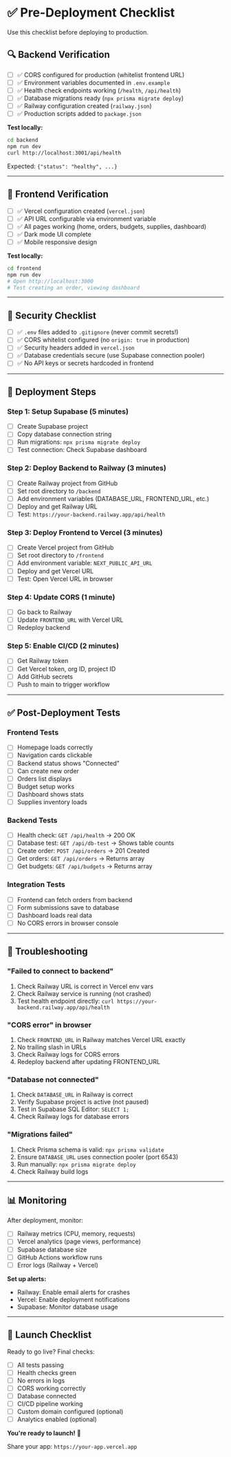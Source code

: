 # ✅ Pre-Deployment Checklist

Use this checklist before deploying to production.

## 🔍 Backend Verification

- [ ] ✅ CORS configured for production (whitelist frontend URL)
- [ ] ✅ Environment variables documented in `.env.example`
- [ ] ✅ Health check endpoints working (`/health`, `/api/health`)
- [ ] ✅ Database migrations ready (`npx prisma migrate deploy`)
- [ ] ✅ Railway configuration created (`railway.json`)
- [ ] ✅ Production scripts added to `package.json`

**Test locally:**
```bash
cd backend
npm run dev
curl http://localhost:3001/api/health
```

Expected: `{"status": "healthy", ...}`

---

## 🎨 Frontend Verification

- [ ] ✅ Vercel configuration created (`vercel.json`)
- [ ] ✅ API URL configurable via environment variable
- [ ] ✅ All pages working (home, orders, budgets, supplies, dashboard)
- [ ] ✅ Dark mode UI complete
- [ ] ✅ Mobile responsive design

**Test locally:**
```bash
cd frontend
npm run dev
# Open http://localhost:3000
# Test creating an order, viewing dashboard
```

---

## 🔐 Security Checklist

- [ ] ✅ `.env` files added to `.gitignore` (never commit secrets!)
- [ ] ✅ CORS whitelist configured (no `origin: true` in production)
- [ ] ✅ Security headers added in `vercel.json`
- [ ] ✅ Database credentials secure (use Supabase connection pooler)
- [ ] ✅ No API keys or secrets hardcoded in frontend

---

## 🚀 Deployment Steps

### Step 1: Setup Supabase (5 minutes)
- [ ] Create Supabase project
- [ ] Copy database connection string
- [ ] Run migrations: `npx prisma migrate deploy`
- [ ] Test connection: Check Supabase dashboard

### Step 2: Deploy Backend to Railway (3 minutes)
- [ ] Create Railway project from GitHub
- [ ] Set root directory to `/backend`
- [ ] Add environment variables (DATABASE_URL, FRONTEND_URL, etc.)
- [ ] Deploy and get Railway URL
- [ ] Test: `https://your-backend.railway.app/api/health`

### Step 3: Deploy Frontend to Vercel (3 minutes)
- [ ] Create Vercel project from GitHub
- [ ] Set root directory to `/frontend`
- [ ] Add environment variable: `NEXT_PUBLIC_API_URL`
- [ ] Deploy and get Vercel URL
- [ ] Test: Open Vercel URL in browser

### Step 4: Update CORS (1 minute)
- [ ] Go back to Railway
- [ ] Update `FRONTEND_URL` with Vercel URL
- [ ] Redeploy backend

### Step 5: Enable CI/CD (2 minutes)
- [ ] Get Railway token
- [ ] Get Vercel token, org ID, project ID
- [ ] Add GitHub secrets
- [ ] Push to main to trigger workflow

---

## ✅ Post-Deployment Tests

### Frontend Tests
- [ ] Homepage loads correctly
- [ ] Navigation cards clickable
- [ ] Backend status shows "Connected"
- [ ] Can create new order
- [ ] Orders list displays
- [ ] Budget setup works
- [ ] Dashboard shows stats
- [ ] Supplies inventory loads

### Backend Tests
- [ ] Health check: `GET /api/health` → 200 OK
- [ ] Database test: `GET /api/db-test` → Shows table counts
- [ ] Create order: `POST /api/orders` → 201 Created
- [ ] Get orders: `GET /api/orders` → Returns array
- [ ] Get budgets: `GET /api/budgets` → Returns array

### Integration Tests
- [ ] Frontend can fetch orders from backend
- [ ] Form submissions save to database
- [ ] Dashboard loads real data
- [ ] No CORS errors in browser console

---

## 🐛 Troubleshooting

### "Failed to connect to backend"
1. Check Railway URL is correct in Vercel env vars
2. Check Railway service is running (not crashed)
3. Test health endpoint directly: `curl https://your-backend.railway.app/api/health`

### "CORS error" in browser
1. Check `FRONTEND_URL` in Railway matches Vercel URL exactly
2. No trailing slash in URLs
3. Check Railway logs for CORS errors
4. Redeploy backend after updating FRONTEND_URL

### "Database not connected"
1. Check `DATABASE_URL` in Railway is correct
2. Verify Supabase project is active (not paused)
3. Test in Supabase SQL Editor: `SELECT 1;`
4. Check Railway logs for database errors

### "Migrations failed"
1. Check Prisma schema is valid: `npx prisma validate`
2. Ensure `DATABASE_URL` uses connection pooler (port 6543)
3. Run manually: `npx prisma migrate deploy`
4. Check Railway build logs

---

## 📊 Monitoring

After deployment, monitor:

- [ ] Railway metrics (CPU, memory, requests)
- [ ] Vercel analytics (page views, performance)
- [ ] Supabase database size
- [ ] GitHub Actions workflow runs
- [ ] Error logs (Railway + Vercel)

**Set up alerts:**
- Railway: Enable email alerts for crashes
- Vercel: Enable deployment notifications
- Supabase: Monitor database usage

---

## 🎉 Launch Checklist

Ready to go live? Final checks:

- [ ] All tests passing
- [ ] Health checks green
- [ ] No errors in logs
- [ ] CORS working correctly
- [ ] Database connected
- [ ] CI/CD pipeline working
- [ ] Custom domain configured (optional)
- [ ] Analytics enabled (optional)

**You're ready to launch!** 🚀

Share your app: `https://your-app.vercel.app`
